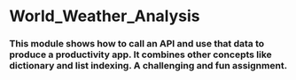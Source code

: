 # World_Weather_Analysis

### This module shows how to call an API and use that data to produce a productivity app.  It combines other concepts like dictionary and list indexing.  A challenging and fun assignment.
